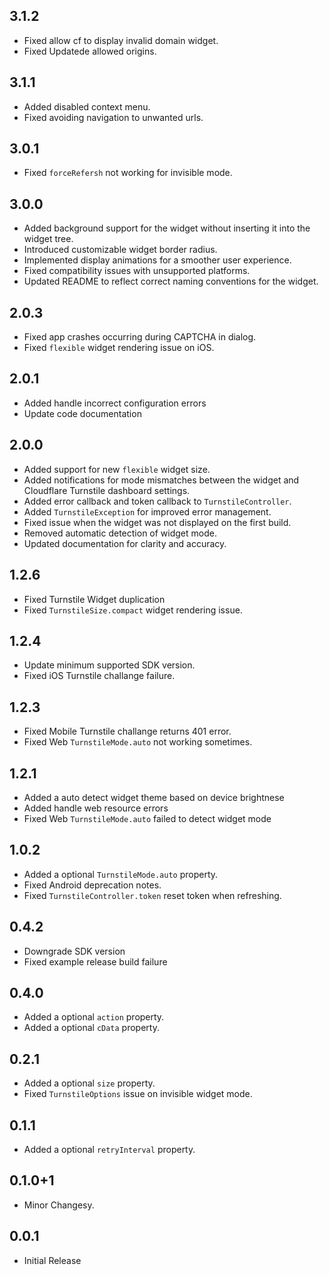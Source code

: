 ## 3.1.2

* Fixed allow cf to display invalid domain widget.
* Fixed Updatede allowed origins.

## 3.1.1

* Added disabled context menu.
* Fixed avoiding navigation to unwanted urls.

## 3.0.1

* Fixed `forceRefersh` not working for invisible mode.

## 3.0.0

* Added background support for the widget without inserting it into the widget tree.
* Introduced customizable widget border radius.
* Implemented display animations for a smoother user experience.
* Fixed compatibility issues with unsupported platforms.
* Updated README to reflect correct naming conventions for the widget.


## 2.0.3

* Fixed app crashes occurring during CAPTCHA in dialog.
* Fixed `flexible` widget rendering issue on iOS.

## 2.0.1

* Added handle incorrect configuration errors
* Update code documentation

## 2.0.0

* Added support for new `flexible` widget size.
* Added notifications for mode mismatches between the widget and Cloudflare Turnstile dashboard settings.
* Added error callback and token callback to `TurnstileController`.
* Added `TurnstileException` for improved error management.
* Fixed issue when the widget was not displayed on the first build.
* Removed automatic detection of widget mode.
* Updated documentation for clarity and accuracy.

## 1.2.6

* Fixed Turnstile Widget duplication
* Fixed `TurnstileSize.compact` widget rendering issue.

## 1.2.4

* Update minimum supported SDK version.
* Fixed iOS Turnstile challange failure.

## 1.2.3

* Fixed Mobile Turnstile challange returns 401 error.
* Fixed Web `TurnstileMode.auto` not working sometimes.

## 1.2.1

* Added a auto detect widget theme based on device brightnese
* Added handle web resource errors
* Fixed Web `TurnstileMode.auto` failed to detect widget mode

## 1.0.2

* Added a optional `TurnstileMode.auto` property.
* Fixed Android deprecation notes.
* Fixed `TurnstileController.token` reset token when refreshing.

## 0.4.2

* Downgrade SDK version
* Fixed example release build failure

## 0.4.0

* Added a optional `action` property.
* Added a optional `cData` property.

## 0.2.1

* Added a optional `size` property.
* Fixed `TurnstileOptions` issue on invisible widget mode.

## 0.1.1

* Added a optional `retryInterval` property.

## 0.1.0+1

* Minor Changesy.

## 0.0.1

* Initial Release
